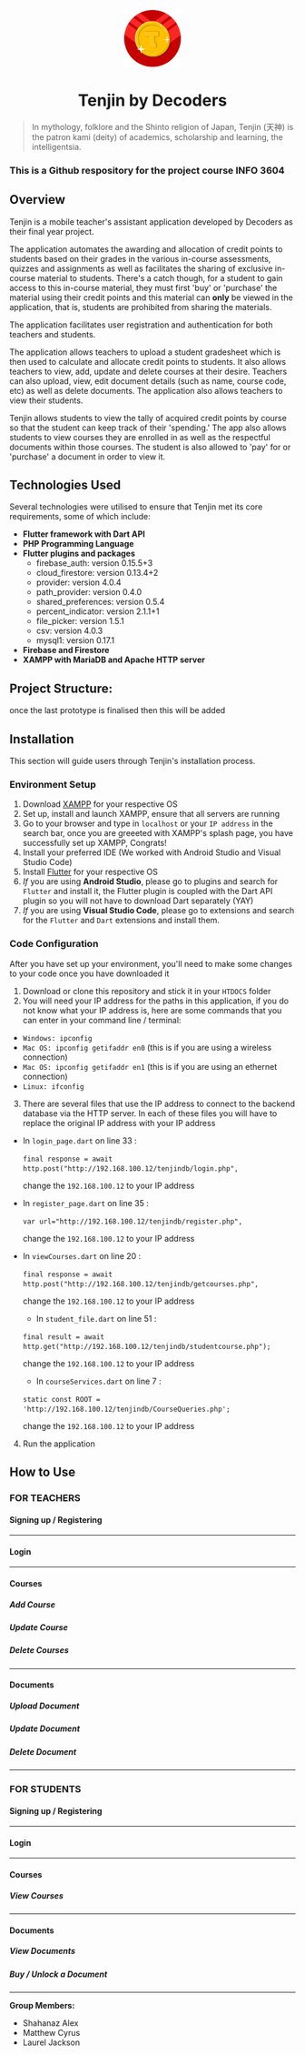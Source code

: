 <p align="center">
  <img width="100" src="https://github.com/laurij95/De-Coders-Tenjin/blob/master/tenjin-2.png" alt="Tenjin Logo">
</p>

<h1 align = "center">Tenjin by Decoders</h1>


> In mythology, folklore and the Shinto religion of Japan, Tenjin (天神) is the patron kami (deity) of academics, scholarship and learning, the intelligentsia.

### This is a Github respository for the project course INFO 3604

## Overview
Tenjin is a mobile teacher's assistant application developed by Decoders as their final year project. 

The application automates the awarding and allocation of credit points to students based on their grades in the various in-course assessments, quizzes and assignments as well as facilitates the sharing of exclusive in-course material to students. There's a catch though, for a student to gain access to this in-course material, they must first 'buy' or 'purchase' the material using their credit points and this material can **only** be viewed in the application, that is, students are prohibited from sharing the materials.

The application facilitates user registration and authentication for both teachers and students.

The application allows teachers to upload a student gradesheet which is then used to calculate and allocate credit points to students. It also allows teachers to view, add, update and delete courses at their desire. Teachers can also upload, view, edit document details (such as name, course code, etc) as well as delete documents. The application also allows teachers to view their students. 

Tenjin allows students to view the tally of acquired credit points by course so that the student can keep track of their 'spending.' The app also allows students to view courses they are enrolled in as well as the respectful documents within those courses. The student is also allowed to 'pay' for or 'purchase' a document in order to view it.

## Technologies Used
Several technologies were utilised to ensure that Tenjin met its core requirements, some of which include:
* **Flutter framework with Dart API**
* **PHP Programming Language**
* **Flutter plugins and packages**
  + firebase_auth: version 0.15.5+3
  + cloud_firestore: version 0.13.4+2
  + provider: version 4.0.4
  + path_provider: version 0.4.0
  + shared_preferences: version 0.5.4
  + percent_indicator: version 2.1.1+1
  + file_picker: version 1.5.1
  + csv: version 4.0.3
  + mysql1: version 0.17.1
* **Firebase and Firestore**
* **XAMPP with MariaDB and Apache HTTP server**

## Project Structure:
once the last prototype is finalised then this will be added

## Installation
This section will guide users through Tenjin's installation process.

### Environment Setup
1. Download [XAMPP](https://www.apachefriends.org/index.html) for your respective OS
2. Set up, install and launch XAMPP, ensure that all servers are running
3. Go to your browser and type in `localhost` or your `IP address` in the search bar, once you are greeeted with XAMPP's splash page, you have successfully set up XAMPP, Congrats!
4. Install your preferred IDE (We worked with Android Studio and Visual Studio Code)
5. Install [Flutter](https://flutter.dev/docs/get-started/install) for your respective OS
6. *If* you are using **Android Studio**, please go to plugins and search for `Flutter` and install it, the Flutter plugin is coupled with the Dart API plugin so you will not have to download Dart separately (YAY)
7. *If* you are using **Visual Studio Code**, please go to extensions and search for the `Flutter` and `Dart` extensions and install them.

### Code Configuration
After you have set up your environment, you'll need to make some changes to your code once you have downloaded it
1. Download or clone this repository and stick it in your `HTDOCS` folder
2. You will need your IP address for the paths in this application, if you do not know what your IP address is, here are some commands that you can enter in your command line / terminal:
  + `Windows: ipconfig`
  + `Mac OS: ipconfig getifaddr en0` (this is if you are using a wireless connection)
  + `Mac OS: ipconfig getifaddr en1` (this is if you are using an ethernet connection)
  + `Linux: ifconfig`
3. There are several files that use the IP address to connect to the backend database via the HTTP server. In each of these files you will have to replace the original IP address with your IP address
  + In `login_page.dart` on line 33 : 
  
    `final response = await http.post("http://192.168.100.12/tenjindb/login.php",` 
    
    change the `192.168.100.12` to your IP address
    
  + In `register_page.dart` on line 35 : 

    `var url="http://192.168.100.12/tenjindb/register.php",` 

    change the `192.168.100.12` to your IP address
    
  + In `viewCourses.dart` on line 20 : 

    `final response = await http.post("http://192.168.100.12/tenjindb/getcourses.php",` 

    change the `192.168.100.12` to your IP address
    
    + In `student_file.dart` on line 51 : 

    `final result = await http.get("http://192.168.100.12/tenjindb/studentcourse.php");` 

    change the `192.168.100.12` to your IP address
    
    + In `courseServices.dart` on line 7 : 

    `static const ROOT = 'http://192.168.100.12/tenjindb/CourseQueries.php';` 

    change the `192.168.100.12` to your IP address
  
  4. Run the application
  
  



## How to Use
### FOR TEACHERS
#### Signing up / Registering
---
#### Login
---
#### Courses
##### Add Course
##### Update Course 
##### Delete Courses
---
#### Documents
##### Upload Document
##### Update Document
##### Delete Document
---
### FOR STUDENTS
#### Signing up / Registering
---
#### Login
---

#### Courses
##### View Courses
---
#### Documents
##### View Documents
##### Buy / Unlock a Document
---



**Group Members:**
+ Shahanaz Alex
+ Matthew Cyrus
+ Laurel Jackson
